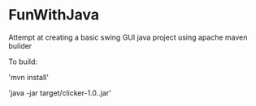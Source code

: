 # FunWithJava

Attempt at creating a basic swing GUI java project using apache maven builder

To build:

'mvn install'

'java -jar target/clicker-1.0..jar'
